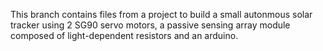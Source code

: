 This branch contains files from a project to build a small autonmous solar tracker using 2 SG90 servo motors, a passive sensing array module composed of light-dependent resistors and an arduino. 
